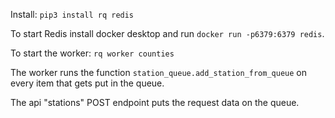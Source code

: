Install: `pip3 install rq redis`

To start Redis install docker desktop and run `docker run -p6379:6379 redis`.


To start the worker: `rq worker counties`

The worker runs the function `station_queue.add_station_from_queue` on every item that gets put in the queue.

The api "stations" POST endpoint puts the request data on the queue.